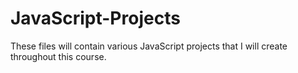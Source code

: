 # JavaScript-Projects
 
These files will contain various JavaScript projects that I will create throughout this course.
